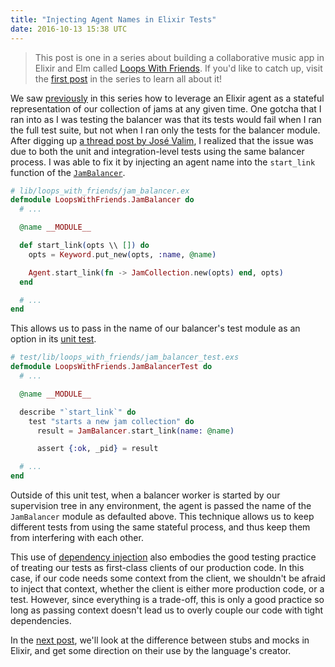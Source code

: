 ```yaml
---
title: "Injecting Agent Names in Elixir Tests"
date: 2016-10-13 15:38 UTC
---
```



> This post is one in a series about building a collaborative music app in Elixir and Elm called [Loops With Friends]. If you'd like to catch up, visit the [first post] in the series to learn all about it!

We saw [previously] in this series how to leverage an Elixir agent as a stateful representation of our collection of jams at any given time. One gotcha that I ran into as I was testing the balancer was that its tests would fail when I ran the full test suite, but not when I ran only the tests for the balancer module. After digging up [a thread post by José Valim][Agent naming], I realized that the issue was due to both the unit and integration-level tests using the same balancer process. I was able to fix it by injecting an agent name into the `start_link` function of the [`JamBalancer`].

~~~ elixir
# lib/loops_with_friends/jam_balancer.ex
defmodule LoopsWithFriends.JamBalancer do
  # ...

  @name __MODULE__

  def start_link(opts \\ []) do
    opts = Keyword.put_new(opts, :name, @name)

    Agent.start_link(fn -> JamCollection.new(opts) end, opts)
  end

  # ...
end
~~~

This allows us to pass in the name of our balancer's test module as an option in its [unit test][JamBalancer.ServerTest].

~~~ elixir
# test/lib/loops_with_friends/jam_balancer_test.exs
defmodule LoopsWithFriends.JamBalancerTest do
  # ...

  @name __MODULE__

  describe "`start_link`" do
    test "starts a new jam collection" do
      result = JamBalancer.start_link(name: @name)

      assert {:ok, _pid} = result

  # ...
end
~~~

Outside of this unit test, when a balancer worker is started by our supervision tree in any environment, the agent is passed the name of the `JamBalancer` module as defaulted above. This technique allows us to keep different tests from using the same stateful process, and thus keep them from interfering with each other.

This use of [dependency injection] also embodies the good testing practice of treating our tests as first-class clients of our production code. In this case, if our code needs some context from the client, we shouldn't be afraid to inject that context, whether the client is either more production code, or a test. However, since everything is a trade-off, this is only a good practice so long as passing context doesn't lead us to overly couple our code with tight dependencies.

In the [next post], we'll look at the difference between stubs and mocks in Elixir, and get some direction on their use by the language's creator.


[Loops With Friends]: http://loops-with-friends.herokuapp.com/
[first post]: ./2016-10-05-collaborative-music-loops-in-elixir-and-elm.html
[previously]: ./2016-10-07-talk-to-my-elixir-agent.html
[Agent naming]: https://groups.google.com/d/msg/elixir-lang-talk/TYBK6C7xHdg/Fv5o_CKvlSgJ
[`JamBalancer`]: https://github.com/jeffcole/loops_with_friends/blob/back-end-blog-posts/lib/loops_with_friends/jam_balancer/server.ex
[JamBalancer.ServerTest]: https://github.com/jeffcole/loops_with_friends/blob/back-end-blog-posts/test/lib/loops_with_friends/jam_balancer/server_test.exs
[dependency injection]: https://en.wikipedia.org/wiki/Dependency_injection
[next post]: ./2016-10-14-using-stubs-to-isolate-elixir-tests.html
